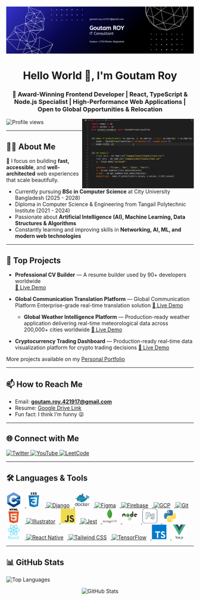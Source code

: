 ![banner](https://github.com/Goutam245/Goutam245/blob/main/Github%20Banner%20Photo.png)

<h1 align="center">Hello World 👋, I'm Goutam Roy</h1>

<h3 align="center">
🚀 Award-Winning Frontend Developer | React, TypeScript & Node.js Specialist | High-Performance Web Applications | Open to Global Opportunities & Relocation
</h3>

<img align="right" width="300" alt="coding" src="https://github.com/Goutam245/Goutam245/blob/main/Coding%20Gif.gif" />

<p align="left">
  <img src="https://komarev.com/ghpvc/?username=goutam245&label=Profile%20views&color=0e75b6&style=flat" alt="Profile views" />
</p>

---

## 👨‍💻 About Me

🎯 I focus on building **fast, accessible**, and **well-architected** web experiences that scale beautifully.

- Currently pursuing **BSc in Computer Science** at City University Bangladesh (2025 - 2028)  
- Diploma in Computer Science & Engineering from Tangail Polytechnic Institute (2021 - 2024)  
- Passionate about **Artificial Intelligence (AI), Machine Learning, Data Structures & Algorithms**  
- Constantly learning and improving skills in **Networking, AI, ML, and modern web technologies**

---

## 🚀 Top Projects

- **Professional CV Builder** — A resume builder used by 90+ developers worldwide  
  [🔗 Live Demo](https://resume-builder-web-site.vercel.app/)

- **Global Communication Translation Platform** — Global Communication Platform Enterprise-grade real-time translation solution 
  [🔗 Live Demo]((https://language-translator-web-application-seven.vercel.app/))

  - **Global Weather Intelligence Platform** — Production-ready weather application delivering real-time meteorological data across 200,000+ cities worldwide 
  [🔗 Live Demo]((https://weather-app-fxjo.vercel.app/))

- **Cryptocurrency Trading Dashboard** — Production-ready real-time data visualization platform for crypto trading decisions 
  [🔗 Live Demo]((https://cryptocurrency-dashboard-fawn.vercel.app/))


More projects available on my [Personal Portfolio]((https://goutam-roy-portfolio-57.vercel.app/))

---

## 📫 How to Reach Me

- Email: **goutam.roy.421917@gmail.com**  
- Resume: [Google Drive Link](https://drive.google.com/file/d/1ytcEip7rWduuGaJWy5bdA1s7jh31fTuL/view?usp=sharing)  
- Fun fact: I think I’m funny 😜

---

## 🌐 Connect with Me

<p align="left">
  <a href="https://twitter.com/sportlyword" target="_blank" rel="noopener noreferrer">
    <img src="https://raw.githubusercontent.com/rahuldkjain/github-profile-readme-generator/master/src/images/icons/Social/twitter.svg" alt="Twitter" width="30" height="30" />
  </a>
  <a href="https://www.youtube.com/c/http://www.youtube.com/@viralvibe-360" target="_blank" rel="noopener noreferrer">
    <img src="https://raw.githubusercontent.com/rahuldkjain/github-profile-readme-generator/master/src/images/icons/Social/youtube.svg" alt="YouTube" width="30" height="30" />
  </a>
  <a href="https://leetcode.com/u/goutam57/" target="_blank" rel="noopener noreferrer">
    <img src="https://raw.githubusercontent.com/rahuldkjain/github-profile-readme-generator/master/src/images/icons/Social/leet-code.svg" alt="LeetCode" width="30" height="30" />
  </a>
</p>

---

## 🛠️ Languages & Tools

<p align="left">
  <a href="https://www.w3schools.com/cpp/" target="_blank" rel="noopener noreferrer">
    <img src="https://raw.githubusercontent.com/devicons/devicon/master/icons/cplusplus/cplusplus-original.svg" alt="C++" width="40" height="40" style="margin-right:10px" />
  </a>
  <a href="https://www.w3schools.com/css/" target="_blank" rel="noopener noreferrer">
    <img src="https://raw.githubusercontent.com/devicons/devicon/master/icons/css3/css3-original-wordmark.svg" alt="CSS3" width="40" height="40" style="margin-right:10px" />
  </a>
  <a href="https://www.djangoproject.com/" target="_blank" rel="noopener noreferrer">
    <img src="https://cdn.worldvectorlogo.com/logos/django.svg" alt="Django" width="40" height="40" style="margin-right:10px" />
  </a>
  <a href="https://www.docker.com/" target="_blank" rel="noopener noreferrer">
    <img src="https://raw.githubusercontent.com/devicons/devicon/master/icons/docker/docker-original-wordmark.svg" alt="Docker" width="40" height="40" style="margin-right:10px" />
  </a>
  <a href="https://www.figma.com/" target="_blank" rel="noopener noreferrer">
    <img src="https://www.vectorlogo.zone/logos/figma/figma-icon.svg" alt="Figma" width="40" height="40" style="margin-right:10px" />
  </a>
  <a href="https://firebase.google.com/" target="_blank" rel="noopener noreferrer">
    <img src="https://www.vectorlogo.zone/logos/firebase/firebase-icon.svg" alt="Firebase" width="40" height="40" style="margin-right:10px" />
  </a>
  <a href="https://cloud.google.com" target="_blank" rel="noopener noreferrer">
    <img src="https://www.vectorlogo.zone/logos/google_cloud/google_cloud-icon.svg" alt="GCP" width="40" height="40" style="margin-right:10px" />
  </a>
  <a href="https://git-scm.com/" target="_blank" rel="noopener noreferrer">
    <img src="https://www.vectorlogo.zone/logos/git-scm/git-scm-icon.svg" alt="Git" width="40" height="40" style="margin-right:10px" />
  </a>
  <a href="https://www.w3.org/html/" target="_blank" rel="noopener noreferrer">
    <img src="https://raw.githubusercontent.com/devicons/devicon/master/icons/html5/html5-original-wordmark.svg" alt="HTML5" width="40" height="40" style="margin-right:10px" />
  </a>
  <a href="https://www.adobe.com/in/products/illustrator.html" target="_blank" rel="noopener noreferrer">
    <img src="https://www.vectorlogo.zone/logos/adobe_illustrator/adobe_illustrator-icon.svg" alt="Illustrator" width="40" height="40" style="margin-right:10px" />
  </a>
  <a href="https://developer.mozilla.org/en-US/docs/Web/JavaScript" target="_blank" rel="noopener noreferrer">
    <img src="https://raw.githubusercontent.com/devicons/devicon/master/icons/javascript/javascript-original.svg" alt="JavaScript" width="40" height="40" style="margin-right:10px" />
  </a>
  <a href="https://jestjs.io" target="_blank" rel="noopener noreferrer">
    <img src="https://www.vectorlogo.zone/logos/jestjsio/jestjsio-icon.svg" alt="Jest" width="40" height="40" style="margin-right:10px" />
  </a>
  <a href="https://www.mongodb.com/" target="_blank" rel="noopener noreferrer">
    <img src="https://raw.githubusercontent.com/devicons/devicon/master/icons/mongodb/mongodb-original-wordmark.svg" alt="MongoDB" width="40" height="40" style="margin-right:10px" />
  </a>
  <a href="https://nodejs.org" target="_blank" rel="noopener noreferrer">
    <img src="https://raw.githubusercontent.com/devicons/devicon/master/icons/nodejs/nodejs-original-wordmark.svg" alt="Node.js" width="40" height="40" style="margin-right:10px" />
  </a>
  <a href="https://www.photoshop.com/en" target="_blank" rel="noopener noreferrer">
    <img src="https://raw.githubusercontent.com/devicons/devicon/master/icons/photoshop/photoshop-line.svg" alt="Photoshop" width="40" height="40" style="margin-right:10px" />
  </a>
  <a href="https://www.python.org" target="_blank" rel="noopener noreferrer">
    <img src="https://raw.githubusercontent.com/devicons/devicon/master/icons/python/python-original.svg" alt="Python" width="40" height="40" style="margin-right:10px" />
  </a>
  <a href="https://reactjs.org/" target="_blank" rel="noopener noreferrer">
    <img src="https://raw.githubusercontent.com/devicons/devicon/master/icons/react/react-original-wordmark.svg" alt="React" width="40" height="40" style="margin-right:10px" />
  </a>
  <a href="https://reactnative.dev/" target="_blank" rel="noopener noreferrer">
    <img src="https://reactnative.dev/img/header_logo.svg" alt="React Native" width="40" height="40" style="margin-right:10px" />
  </a>
  <a href="https://tailwindcss.com/" target="_blank" rel="noopener noreferrer">
    <img src="https://www.vectorlogo.zone/logos/tailwindcss/tailwindcss-icon.svg" alt="Tailwind CSS" width="40" height="40" style="margin-right:10px" />
  </a>
  <a href="https://www.tensorflow.org" target="_blank" rel="noopener noreferrer">
    <img src="https://www.vectorlogo.zone/logos/tensorflow/tensorflow-icon.svg" alt="TensorFlow" width="40" height="40" style="margin-right:10px" />
  </a>
  <a href="https://www.typescriptlang.org/" target="_blank" rel="noopener noreferrer">
    <img src="https://raw.githubusercontent.com/devicons/devicon/master/icons/typescript/typescript-original.svg" alt="TypeScript" width="40" height="40" style="margin-right:10px" />
  </a>
  <a href="https://vuejs.org/" target="_blank" rel="noopener noreferrer">
    <img src="https://raw.githubusercontent.com/devicons/devicon/master/icons/vuejs/vuejs-original-wordmark.svg" alt="Vue.js" width="40" height="40" style="margin-right:10px" />
  </a>
</p>

---

## 📊 GitHub Stats

<p align="left">
  <img src="https://github-readme-stats.vercel.app/api/top-langs?username=goutam245&show_icons=true&locale=en&layout=compact" alt="Top Languages" />
</p>

<p align="center">
  <img src="https://github-readme-stats.vercel.app/api?username=goutam245&show_icons=true&locale=en" alt="GitHub Stats" />
</p>


